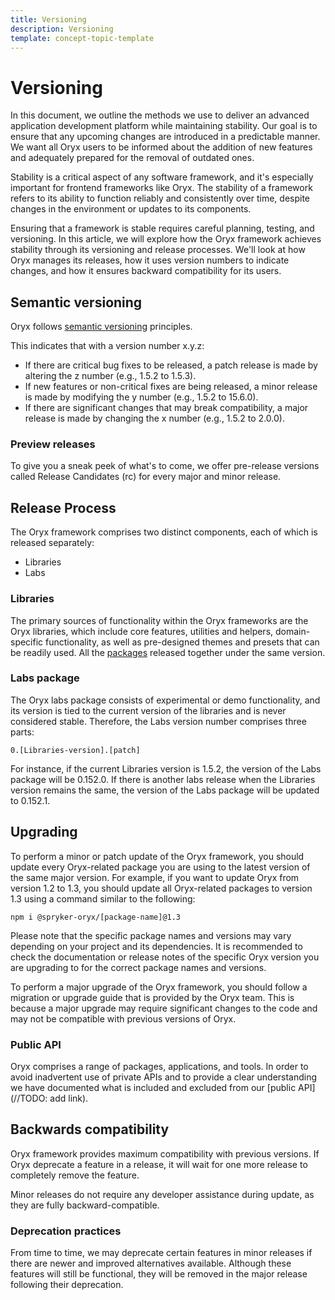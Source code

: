 ```yaml
---
title: Versioning
description: Versioning
template: concept-topic-template
---
```


# Versioning
In this document, we outline the methods we use to deliver an advanced application development platform while maintaining stability. Our goal is to ensure that any upcoming changes are introduced in a predictable manner. We want all Oryx users to be informed about the addition of new features and adequately prepared for the removal of outdated ones.

Stability is a critical aspect of any software framework, and it's especially important for frontend frameworks like Oryx. The stability of a framework refers to its ability to function reliably and consistently over time, despite changes in the environment or updates to its components. 

Ensuring that a framework is stable requires careful planning, testing, and versioning. In this article, we will explore how the Oryx framework achieves stability through its versioning and release processes. We'll look at how Oryx manages its releases, how it uses version numbers to indicate changes, and how it ensures backward compatibility for its users. 

## Semantic versioning
Oryx follows [semantic versioning](https://semver.org/) principles. 

This indicates that with a version number x.y.z:
- If there are critical bug fixes to be released, a patch release is made by altering the z number (e.g., 1.5.2 to 1.5.3).
- If new features or non-critical fixes are being released, a minor release is made by modifying the y number (e.g., 1.5.2 to 15.6.0).
- If there are significant changes that may break compatibility, a major release is made by changing the x number (e.g., 1.5.2 to 2.0.0).

### Preview releases

To give you a sneak peek of what's to come, we offer pre-release versions called Release Candidates (rc) for every major and minor release.

## Release Process
The Oryx framework comprises two distinct components, each of which is released separately:
- Libraries
- Labs

### Libraries
The primary sources of functionality within the Oryx frameworks are the Oryx libraries, which include core features, utilities and helpers, domain-specific functionality, as well as pre-designed themes and presets that can be readily used. 
All the [packages](https://www.npmjs.com/org/spryker-oryx) released together under the same version. 

### Labs package
The Oryx labs package consists of experimental or demo functionality, and its version is tied to the current version of the libraries and is never considered stable. Therefore, the Labs version number comprises three parts:

```
0.[Libraries-version].[patch]
```

For instance, if the current Libraries version is 1.5.2, the version of the Labs package will be 0.152.0. If there is another labs release when the Libraries version remains the same, the version of the Labs package will be updated to 0.152.1.

## Upgrading

To perform a minor or patch update of the Oryx framework, you should update every Oryx-related package you are using to the latest version of the same major version. For example, if you want to update Oryx from version 1.2 to 1.3, you should update all Oryx-related packages to version 1.3 using a command similar to the following:
```
npm i @spryker-oryx/[package-name]@1.3
```

Please note that the specific package names and versions may vary depending on your project and its dependencies. It is recommended to check the documentation or release notes of the specific Oryx version you are upgrading to for the correct package names and versions.

To perform a major upgrade of the Oryx framework, you should follow a migration or upgrade guide that is provided by the Oryx team. This is because a major upgrade may require significant changes to the code and may not be compatible with previous versions of Oryx.

### Public API
Oryx comprises a range of packages, applications, and tools. In order to avoid inadvertent use of private APIs and to provide a clear understanding we have documented what is included and excluded from our [public API](//TODO: add link).

## Backwards compatibility
Oryx framework provides maximum compatibility with previous versions. If Oryx deprecate a feature in a release, it will wait for one more release to completely remove the feature.

Minor releases do not require any developer assistance during update, as they are fully backward-compatible.

### Deprecation practices
From time to time, we may deprecate certain features in minor releases if there are newer and improved alternatives available. Although these features will still be functional, they will be removed in the major release following their deprecation.

